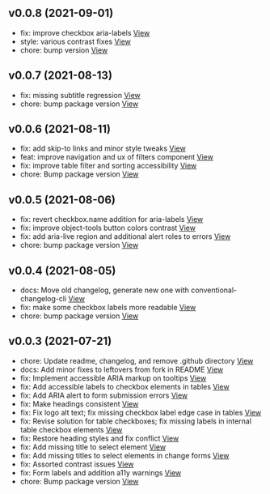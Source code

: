## v0.0.8 (2021-09-01)

*  fix: improve checkbox aria-labels [View](https://bitbucket.org/projects/test/repos/my-project/commits/4f1125d3904819b94b3d4df5caa65185528128d2)
*  style: various contrast fixes [View](https://bitbucket.org/projects/test/repos/my-project/commits/1c46e2c1836c2ffcc809c2e6ca40323315822756)
*  chore: bump version [View](https://bitbucket.org/projects/test/repos/my-project/commits/9424be514a00c45b2ede020f7a02d951463ede64)


## v0.0.7 (2021-08-13)

*  fix: missing subtitle regression [View](https://bitbucket.org/projects/test/repos/my-project/commits/093e6f7ca8337a285bcc0cfc1069d5755145a42d)
*  chore: bump package version [View](https://bitbucket.org/projects/test/repos/my-project/commits/f1c6c0c38d735352b5b6d3b042c4be854dc2acad)


## v0.0.6 (2021-08-11)

*  fix: add skip-to links and minor style tweaks [View](https://bitbucket.org/projects/test/repos/my-project/commits/b0aad62a96e50021bf0403ba7f7eb770e74b74f5)
*  feat: improve navigation and ux of filters component [View](https://bitbucket.org/projects/test/repos/my-project/commits/cb91a6537675b07b61ffc8630eac88d39ef5add0)
*  fix: improve table filter and sorting accessibility [View](https://bitbucket.org/projects/test/repos/my-project/commits/e0e69afd289f5455185a6c430d9b60cb2b954273)
*  chore: Bump package version [View](https://bitbucket.org/projects/test/repos/my-project/commits/80d53b72687baed56e4dadb42f020be01cfca1e8)


## v0.0.5 (2021-08-06)

*  fix: revert checkbox.name addition for aria-labels [View](https://bitbucket.org/projects/test/repos/my-project/commits/b1df821248991a271c6f982bcaa064c1865ea2e7)
*  fix: improve object-tools button colors contrast [View](https://bitbucket.org/projects/test/repos/my-project/commits/dce6a40294c936f4e21437f3ffcc279c5749f452)
*  fix: add aria-live region and additional alert roles to errors [View](https://bitbucket.org/projects/test/repos/my-project/commits/719ebb2db35cf198ce4361970258c0d4fc94d489)
*  chore: bump package version [View](https://bitbucket.org/projects/test/repos/my-project/commits/546eb8e036478e47d6a133dca906eda84b90a83b)


## v0.0.4 (2021-08-05)

*  docs: Move old changelog, generate new one with conventional-changelog-cli [View](https://bitbucket.org/projects/test/repos/my-project/commits/9555729131be74ad2bd8c526ef4abd7ccb2b017f)
*  fix: make some checkbox labels more readable [View](https://bitbucket.org/projects/test/repos/my-project/commits/3f4f25350b180c5b06fd2f4a9b00e02bcf231935)
*  chore: bump package version [View](https://bitbucket.org/projects/test/repos/my-project/commits/46e644fbd87a0f3a9d6561859babb48b9121d7f4)


## v0.0.3 (2021-07-21)

*  chore: Update readme, changelog, and remove .github directory [View](https://bitbucket.org/projects/test/repos/my-project/commits/79d971d7adbfa15ca0f45497d2eee721cd149a8d)
*  docs: Add minor fixes to leftovers from fork in README [View](https://bitbucket.org/projects/test/repos/my-project/commits/f25f5fe17ec17178fcfd6f658eba5e89baf26b0c)
*  fix: Implement accessible ARIA markup on tooltips [View](https://bitbucket.org/projects/test/repos/my-project/commits/3b530d2d8c479aff664185cec9d84e235c3709b1)
*  fix: Add accessible labels to checkbox elements in tables [View](https://bitbucket.org/projects/test/repos/my-project/commits/b14237d8b64e54ce2b0d5590d929c15eaf5ce99a)
*  fix: Add ARIA alert to form submission errors [View](https://bitbucket.org/projects/test/repos/my-project/commits/d004f5f005750f589440bd280ad539f3af6bb7a9)
*  fix: Make headings consistent [View](https://bitbucket.org/projects/test/repos/my-project/commits/eea758c9fb3d5c7cd6769dfe885ca8ef7a517f18)
*  fix: Fix logo alt text; fix missing checkbox label edge case in tables [View](https://bitbucket.org/projects/test/repos/my-project/commits/d3dc5032fd1c10929a4e446bd02658f6d460b439)
*  fix: Revise solution for table checkboxes; fix missing labels in internal table checkbox elements [View](https://bitbucket.org/projects/test/repos/my-project/commits/b98695cf5c6a03eb726802bb1b468a97b9325763)
*  fix: Restore heading styles and fix conflict [View](https://bitbucket.org/projects/test/repos/my-project/commits/c7b22afca77487c0a921b13cd9cb9e4758920aac)
*  fix: Add missing title to select element [View](https://bitbucket.org/projects/test/repos/my-project/commits/2831a1ba4bec60037a7e61a246d5d53c2deff9c9)
*  fix: Add missing titles to select elements in change forms [View](https://bitbucket.org/projects/test/repos/my-project/commits/1beaba6454735452121fe72a15c34a22f7eeba73)
*  fix: Assorted contrast issues [View](https://bitbucket.org/projects/test/repos/my-project/commits/815eed6c21b774a6e1f42f61d93e901ced9f3418)
*  fix: Form labels and addition a11y warnings [View](https://bitbucket.org/projects/test/repos/my-project/commits/341bc3fee0ef717f67c6836ee372796508db1f5c)
*  chore: Bump package version [View](https://bitbucket.org/projects/test/repos/my-project/commits/48238037541bca0bd59d6eff2ad812f4daa704ce)
